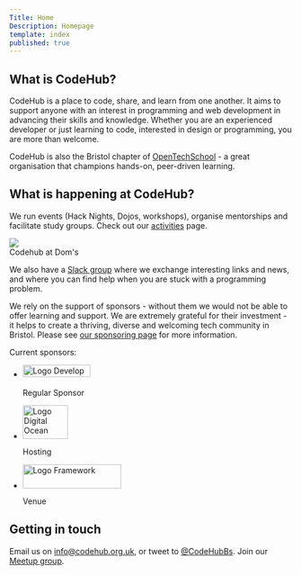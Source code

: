 ```yaml
---
Title: Home
Description: Homepage
template: index
published: true
---
```


## What is CodeHub?

<div class="intro inner">
  <p>CodeHub is a place to code, share, and learn from one another. It aims to support anyone with an interest in programming and web development in advancing their skills and knowledge. Whether you are an experienced developer or just learning to code, interested in design or programming, you are more than welcome.</p>

<p>CodeHub is also the Bristol chapter of <a href="http://www.opentechschool.org/">OpenTechSchool</a> - a great organisation that champions hands-on, peer-driven learning.</p>
</div>

## What is happening at CodeHub?

We run events (Hack Nights, Dojos, workshops), organise mentorships and facilitate study groups. Check out our [activities](/activities) page.

<div class="img-wrapper">
  <img class="resp" src="%base_url%/assets/doms.jpg" />
  <div class="caption">Codehub at Dom's</div>
</div>

We also have a [Slack group](http://slack.codehub.org.uk) where we exchange interesting links and news, and where you can find help when you are stuck with a programming problem.

We rely on the support of sponsors - without them we would not be able to offer learning and support. We are extremely grateful for their investment - it helps to create a thriving, diverse and welcoming tech community in Bristol. Please see [our sponsoring page](/sponsoring/) for more information.

<p>Current sponsors:</p>
<div class="flex-sponsors">
  <ul><li>
      <a href="https://developme.training/"><img src="https://www.codehub.org.uk/assets/developme.png" alt="Logo Develop Me" width="120" height="22" style="margin-bottom: 5px"></a>
    <p>Regular Sponsor</p>
    </li>
    <li>
<a href="https://www.digitalocean.com/"><img src="https://www.codehub.org.uk/assets/digitalocean.jpg" alt="Logo Digital Ocean" width="80" height="60"></a>
    <p>Hosting</p>
    </li>
    <li>
      <a href="https://www.frameworkbristol.co.uk/"><img src="https://www.codehub.org.uk/assets/framework.jpg" alt="Logo Framework" width="175" height="43"></a>
      <p>Venue</p>
    </li>
  </ul></div>

## Getting in touch

Email us on [info@codehub.org.uk](mailto:info@codehub.org.uk), or tweet to [@CodeHubBs](https://twitter.com/CodehubBs). Join our [Meetup group](https://www.meetup.com/codehub-bristol/).
